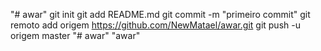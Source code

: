 "# awar"  git init git add README.md git commit -m "primeiro commit" git remoto add origem https://github.com/NewMatael/awar.git  git push -u origem master
"# awar" 
"awar" 
